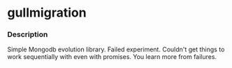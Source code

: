 gullmigration
=============

### Description
Simple Mongodb evolution library. Failed experiment. Couldn't get things to work sequentially with even with promises. You learn more from failures.

```

```
